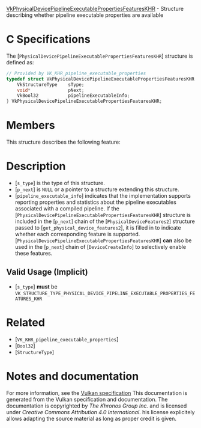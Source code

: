 [VkPhysicalDevicePipelineExecutablePropertiesFeaturesKHR](https://www.khronos.org/registry/vulkan/specs/1.3-extensions/man/html/VkPhysicalDevicePipelineExecutablePropertiesFeaturesKHR.html) - Structure describing whether pipeline executable properties are available

# C Specifications
The [`PhysicalDevicePipelineExecutablePropertiesFeaturesKHR`] structure
is defined as:
```c
// Provided by VK_KHR_pipeline_executable_properties
typedef struct VkPhysicalDevicePipelineExecutablePropertiesFeaturesKHR {
    VkStructureType    sType;
    void*              pNext;
    VkBool32           pipelineExecutableInfo;
} VkPhysicalDevicePipelineExecutablePropertiesFeaturesKHR;
```

# Members
This structure describes the following feature:

# Description
- [`s_type`] is the type of this structure.
- [`p_next`] is `NULL` or a pointer to a structure extending this structure.
- [`pipeline_executable_info`] indicates that the implementation supports reporting properties and statistics about the pipeline executables associated with a compiled pipeline.
If the [`PhysicalDevicePipelineExecutablePropertiesFeaturesKHR`] structure is included in the [`p_next`] chain of the
[`PhysicalDeviceFeatures2`] structure passed to
[`get_physical_device_features2`], it is filled in to indicate whether each
corresponding feature is supported.
[`PhysicalDevicePipelineExecutablePropertiesFeaturesKHR`] **can**  also be used in the [`p_next`] chain of
[`DeviceCreateInfo`] to selectively enable these features.
## Valid Usage (Implicit)
-  [`s_type`] **must**  be `VK_STRUCTURE_TYPE_PHYSICAL_DEVICE_PIPELINE_EXECUTABLE_PROPERTIES_FEATURES_KHR`

# Related
- [`VK_KHR_pipeline_executable_properties`]
- [`Bool32`]
- [`StructureType`]

# Notes and documentation
For more information, see the [Vulkan specification](https://www.khronos.org/registry/vulkan/specs/1.3-extensions/html/vkspec.html)
This documentation is generated from the Vulkan specification and documentation.
The documentation is copyrighted by *The Khronos Group Inc.* and is licensed under *Creative Commons Attribution 4.0 International*.
his license explicitely allows adapting the source material as long as proper credit is given.
        